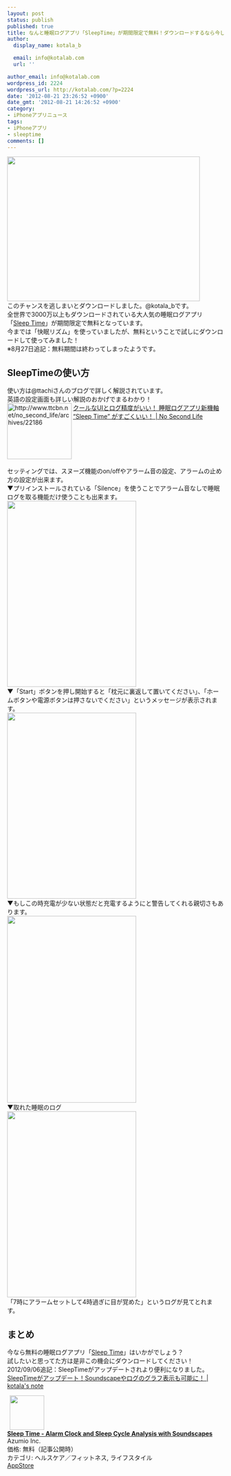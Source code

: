 ```yaml
---
layout: post
status: publish
published: true
title: なんと睡眠ログアプリ「SleepTime」が期間限定で無料！ダウンロードするなら今しかない！
author:
  display_name: kotala_b

  email: info@kotalab.com
  url: ''

author_email: info@kotalab.com
wordpress_id: 2224
wordpress_url: http://kotalab.com/?p=2224
date: '2012-08-21 23:26:52 +0900'
date_gmt: '2012-08-21 14:26:52 +0900'
category:
- iPhoneアプリニュース
tags:
- iPhoneアプリ
- sleeptime
comments: []
---
```

<p><a href="http://kotalab.com/wp-content/uploads/sleeptime_120822.jpg" target="_blank"><img src="http://kotalab.com/wp-content/uploads/sleeptime_120822.jpg" alt="" title="sleeptime_120822" width="448" height="336" class="alignnone size-full wp-image-2241" /></a><br />
このチャンスを逃しまいとダウンロードしました。@kotala_bです。<br />
全世界で3000万以上もダウンロードされている大人気の睡眠ログアプリ「<a href="https://itunes.apple.com/jp/app/sleep-time-alarm-clock-sleep/id555564825?mt=8&uo=4&at=10l4yU" rel="nofollow" target="_blank">Sleep Time</a>」が期間限定で無料となっています。<br />
今までは「快眠リズム」を使っていましたが、無料ということで試しにダウンロードして使ってみました！<br />
※8月27日追記：無料期間は終わってしまったようです。<br />
<!--more--></p>
<h2>SleepTimeの使い方</h2>
<p>使い方は@ttachiさんのブログで詳しく解説されています。<br />
英語の設定画面も詳しい解説のおかげでまるわかり！<br />
<a href="http://www.ttcbn.net/no_second_life/archives/22186" target="_blank"><img src="http://capture.heartrails.com/150x130?http://www.ttcbn.net/no_second_life/archives/22186" alt="http://www.ttcbn.net/no_second_life/archives/22186" width="150" height="130" align="left" /></a><a href="http://www.ttcbn.net/no_second_life/archives/22186" target="_blank">クールなUIとログ精度がいい！ 睡眠ログアプリ新機軸 &ldquo;Sleep Time&rdquo; がすごくいい！ | No Second Life</a><br style="clear:both;" /><br />
セッティングでは、スヌーズ機能のon/offやアラーム音の設定、アラームの止め方の設定が出来ます。<br />
▼プリインストールされている「Silence」を使うことでアラーム音なしで睡眠ログを取る機能だけ使うことも出来ます。<br />
<a href="http://kotalab.com/wp-content/uploads/sleeptime_120822_01.png" target="_blank"><img src="http://kotalab.com/wp-content/uploads/sleeptime_120822_01.png" alt="" title="sleeptime_120822_01" width="300" height="432" class="alignnone size-full wp-image-2242" /></a><br />
▼「Start」ボタンを押し開始すると「枕元に裏返して置いてください」、「ホームボタンや電源ボタンは押さないでください」というメッセージが表示されます。<br />
<a href="http://kotalab.com/wp-content/uploads/sleeptime_120822_02.png"><img src="http://kotalab.com/wp-content/uploads/sleeptime_120822_02.png" alt="" title="sleeptime_120822_02" width="300" height="432" class="alignnone size-full wp-image-2243" /></a><br />
▼もしこの時充電が少ない状態だと充電するようにと警告してくれる親切さもあります。<br />
<a href="http://kotalab.com/wp-content/uploads/sleeptime_120822_03.png"><img src="http://kotalab.com/wp-content/uploads/sleeptime_120822_03.png" alt="" title="sleeptime_120822_03" width="300" height="434" class="alignnone size-full wp-image-2244" /></a><br />
▼取れた睡眠のログ<br />
<a href="http://kotalab.com/wp-content/uploads/sleeptime_120822_04.png" target="_blank"><img src="http://kotalab.com/wp-content/uploads/sleeptime_120822_04.png" alt="" title="sleeptime_120822_04" width="300" height="432" class="alignnone size-full wp-image-2240" /></a><br />
「7時にアラームセットして4時過ぎに目が覚めた」というログが見てとれます。</p>
<h2>まとめ</h2>
<p>今なら無料の睡眠ログアプリ「<a href="https://itunes.apple.com/jp/app/sleep-time-alarm-clock-sleep/id555564825?mt=8&uo=4&at=10l4yU" rel="nofollow" target="_blank">Sleep Time</a>」はいかがでしょう？<br />
試したいと思ってた方は是非この機会にダウンロードしてください！<br />
2012/09/06追記：SleepTimeがアップデートされより便利になりました。<br />
<a href="http://kotalab.com/sleeptime-updata" target="_blank">SleepTimeがアップデート！Soundscapeやログのグラフ表示も可能に！ | kotala's note</a><br style="clear:both;" /></p>
<div class="applink">
<div class="applinkimg"><a href="https://itunes.apple.com/jp/app/sleep-time-alarm-clock-sleep/id555564825?mt=8&uo=4&at=10l4yU" rel="nofollow" target="_blank"><img hspace="6" src="http://a3.phobos.apple.com/us/r30/Purple6/v4/5f/3e/c7/5f3ec744-41df-a932-77a6-4bcf6e620720/mzl.grwxulfx.png" width="80" /></a></div>
<div class="applinktext">
<div class="applinktitle"><strong><a href="https://itunes.apple.com/jp/app/sleep-time-alarm-clock-sleep/id555564825?mt=8&uo=4&at=10l4yU" rel="nofollow" target="_blank">Sleep Time -  Alarm Clock and Sleep Cycle Analysis with Soundscapes</a></strong></div>
<div class="applinkinfo">Azumio Inc.</div>
<div class="applinkinfo">価格: 無料（記事公開時）</div>
<div class="applinkinfo">カテゴリ: ヘルスケア／フィットネス, ライフスタイル</div>
</div>
<div class="clear"></div>
<div class="appstorelink"><a href="https://itunes.apple.com/jp/app/sleep-time-alarm-clock-sleep/id555564825?mt=8&uo=4&at=10l4yU" rel="nofollow" target="_blank">AppStore</a></div>
</div>
